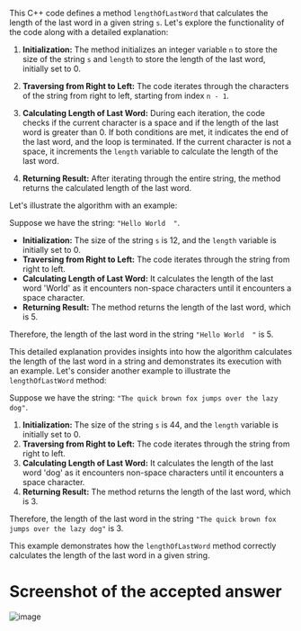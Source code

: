 This C++ code defines a method `lengthOfLastWord` that calculates the length of the last word in a given string `s`. Let's explore the functionality of the code along with a detailed explanation:

1. **Initialization:** The method initializes an integer variable `n` to store the size of the string `s` and `length` to store the length of the last word, initially set to 0.

2. **Traversing from Right to Left:** The code iterates through the characters of the string from right to left, starting from index `n - 1`.

3. **Calculating Length of Last Word:** During each iteration, the code checks if the current character is a space and if the length of the last word is greater than 0. If both conditions are met, it indicates the end of the last word, and the loop is terminated. If the current character is not a space, it increments the `length` variable to calculate the length of the last word.

4. **Returning Result:** After iterating through the entire string, the method returns the calculated length of the last word.

Let's illustrate the algorithm with an example:

Suppose we have the string: `"Hello World  "`.

- **Initialization:** The size of the string `s` is 12, and the `length` variable is initially set to 0.
- **Traversing from Right to Left:** The code iterates through the string from right to left.
- **Calculating Length of Last Word:** It calculates the length of the last word 'World' as it encounters non-space characters until it encounters a space character.
- **Returning Result:** The method returns the length of the last word, which is 5.

Therefore, the length of the last word in the string `"Hello World  "` is 5.

This detailed explanation provides insights into how the algorithm calculates the length of the last word in a string and demonstrates its execution with an example.
Let's consider another example to illustrate the `lengthOfLastWord` method:

Suppose we have the string: `"The quick brown fox jumps over the lazy dog"`.

1. **Initialization:** The size of the string `s` is 44, and the `length` variable is initially set to 0.
2. **Traversing from Right to Left:** The code iterates through the string from right to left.
3. **Calculating Length of Last Word:** It calculates the length of the last word 'dog' as it encounters non-space characters until it encounters a space character.
4. **Returning Result:** The method returns the length of the last word, which is 3.

Therefore, the length of the last word in the string `"The quick brown fox jumps over the lazy dog"` is 3.

This example demonstrates how the `lengthOfLastWord` method correctly calculates the length of the last word in a given string.
# Screenshot of the accepted answer
![image](https://github.com/dhruvabhat24/Leetcode-2024/assets/122305929/00cc2b03-1940-4df8-9fa6-c63600c2967d)
